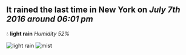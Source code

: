 ## It rained the last time in New York on *July 7th 2016 around 06:01 pm*
💧  **light rain** *Humidity 52%*

![light rain](http://openweathermap.org/img/w/10d.png) ![mist](http://openweathermap.org/img/w/50d.png)
